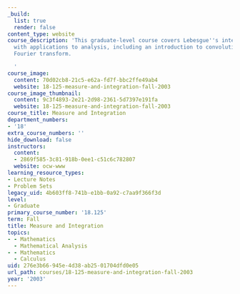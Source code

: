 ```yaml
---
_build:
  list: true
  render: false
content_type: website
course_description: 'This graduate-level course covers Lebesgue''s integration theory
  with applications to analysis, including an introduction to convolution and the
  Fourier transform.

  '
course_image:
  content: 70d02cb8-21c5-e62a-fd7f-bbc2ffe49ab4
  website: 18-125-measure-and-integration-fall-2003
course_image_thumbnail:
  content: 9c3f4893-2e21-2d98-2361-5d7397e191fa
  website: 18-125-measure-and-integration-fall-2003
course_title: Measure and Integration
department_numbers:
- '18'
extra_course_numbers: ''
hide_download: false
instructors:
  content:
  - 2869f585-3c81-918b-0ee1-c51c6c782807
  website: ocw-www
learning_resource_types:
- Lecture Notes
- Problem Sets
legacy_uid: 4b603ff8-741b-e1bb-0a92-c7aa9f366f3d
level:
- Graduate
primary_course_number: '18.125'
term: Fall
title: Measure and Integration
topics:
- - Mathematics
  - Mathematical Analysis
- - Mathematics
  - Calculus
uid: 276e3b66-945e-4d38-ab25-01704dfd0e05
url_path: courses/18-125-measure-and-integration-fall-2003
year: '2003'
---
```

